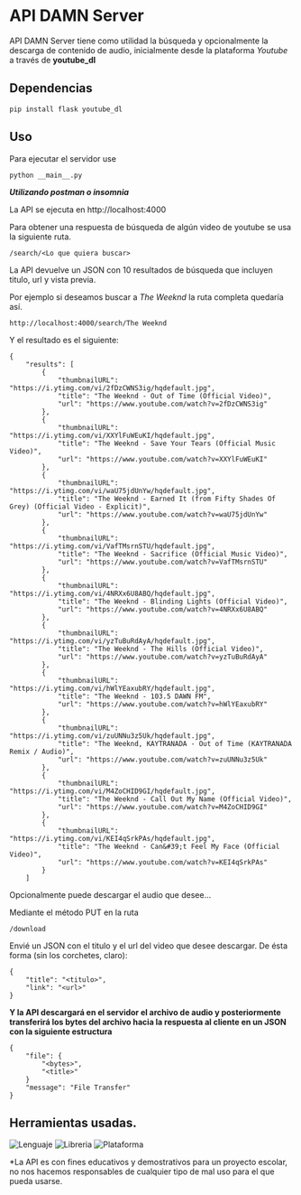 # API DAMN Server

API DAMN Server tiene como utilidad la búsqueda y opcionalmente la descarga de contenido de audio, inicialmente desde la plataforma *Youtube* a través de **youtube_dl**

## Dependencias
```
pip install flask youtube_dl
```

## Uso

Para ejecutar el servidor use
```
python __main__.py
```

***Utilizando postman o insomnia***

La API se ejecuta en http://localhost:4000

Para obtener una respuesta de búsqueda de algún video de youtube se usa la siguiente ruta.
```
/search/<Lo que quiera buscar>
```
La API devuelve un JSON con 10 resultados de búsqueda que incluyen titulo, url y vista previa.

Por ejemplo si deseamos buscar a *The Weeknd* la ruta completa quedaría así.

```
http://localhost:4000/search/The Weeknd
```

Y el resultado es el siguiente:
```
{
	"results": [
		{
			"thumbnailURL": "https://i.ytimg.com/vi/2fDzCWNS3ig/hqdefault.jpg",
			"title": "The Weeknd - Out of Time (Official Video)",
			"url": "https://www.youtube.com/watch?v=2fDzCWNS3ig"
		},
		{
			"thumbnailURL": "https://i.ytimg.com/vi/XXYlFuWEuKI/hqdefault.jpg",
			"title": "The Weeknd - Save Your Tears (Official Music Video)",
			"url": "https://www.youtube.com/watch?v=XXYlFuWEuKI"
		},
		{
			"thumbnailURL": "https://i.ytimg.com/vi/waU75jdUnYw/hqdefault.jpg",
			"title": "The Weeknd - Earned It (from Fifty Shades Of Grey) (Official Video - Explicit)",
			"url": "https://www.youtube.com/watch?v=waU75jdUnYw"
		},
		{
			"thumbnailURL": "https://i.ytimg.com/vi/VafTMsrnSTU/hqdefault.jpg",
			"title": "The Weeknd - Sacrifice (Official Music Video)",
			"url": "https://www.youtube.com/watch?v=VafTMsrnSTU"
		},
		{
			"thumbnailURL": "https://i.ytimg.com/vi/4NRXx6U8ABQ/hqdefault.jpg",
			"title": "The Weeknd - Blinding Lights (Official Video)",
			"url": "https://www.youtube.com/watch?v=4NRXx6U8ABQ"
		},
		{
			"thumbnailURL": "https://i.ytimg.com/vi/yzTuBuRdAyA/hqdefault.jpg",
			"title": "The Weeknd - The Hills (Official Video)",
			"url": "https://www.youtube.com/watch?v=yzTuBuRdAyA"
		},
		{
			"thumbnailURL": "https://i.ytimg.com/vi/hWlYEaxubRY/hqdefault.jpg",
			"title": "The Weeknd - 103.5 DAWN FM",
			"url": "https://www.youtube.com/watch?v=hWlYEaxubRY"
		},
		{
			"thumbnailURL": "https://i.ytimg.com/vi/zuUNNu3z5Uk/hqdefault.jpg",
			"title": "The Weeknd, KAYTRANADA - Out of Time (KAYTRANADA Remix / Audio)",
			"url": "https://www.youtube.com/watch?v=zuUNNu3z5Uk"
		},
		{
			"thumbnailURL": "https://i.ytimg.com/vi/M4ZoCHID9GI/hqdefault.jpg",
			"title": "The Weeknd - Call Out My Name (Official Video)",
			"url": "https://www.youtube.com/watch?v=M4ZoCHID9GI"
		},
		{
			"thumbnailURL": "https://i.ytimg.com/vi/KEI4qSrkPAs/hqdefault.jpg",
			"title": "The Weeknd - Can&#39;t Feel My Face (Official Video)",
			"url": "https://www.youtube.com/watch?v=KEI4qSrkPAs"
		}
	]
```

Opcionalmente puede descargar el audio que desee...

Mediante el método PUT en la ruta
```
/download
```

Envié un JSON con el titulo y el url del video que desee descargar. De ésta forma (sin los corchetes, claro):
```
{
    "title": "<titulo>",
    "link": "<url>"
}
```

**Y la API descargará en el servidor el archivo de audio y posteriormente transferirá los bytes del archivo hacia la respuesta al cliente en un JSON con la siguiente estructura**


```
{
    "file": {
        "<bytes>",
        "<title>"
    }
    "message": "File Transfer"
}
```

## Herramientas usadas.

![Lenguaje](https://img.shields.io/badge/Python-3776AB?style=for-the-badge&logo=python&logoColor=white)
![Libreria](https://img.shields.io/badge/Flask-000000?style=for-the-badge&logo=flask&logoColor=white)
![Plataforma](https://img.shields.io/badge/YouTube-FF0000?style=for-the-badge&logo=youtube&logoColor=white)


*La API es con fines educativos y demostrativos para un proyecto escolar, no nos hacemos responsables de cualquier tipo de mal uso para el que pueda usarse.